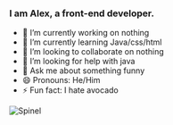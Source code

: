 ### I am Alex, a front-end developer.
- 🔭 I’m currently working on nothing
- 🌱 I’m currently learning Java/css/html
- 👯 I’m looking to collaborate on nothing
- 🤔 I’m looking for help with java
- 💬 Ask me about something funny
- 😄 Pronouns: He/Him
- ⚡ Fun fact: I hate avocado

![Spinel](https://i.pinimg.com/originals/a0/e4/2d/a0e42d8bdcef78f914f2155420d3eb14.gif)
